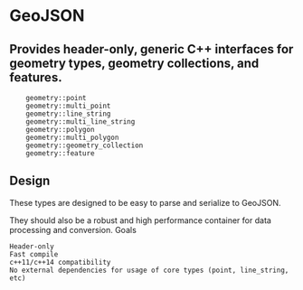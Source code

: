 # GeoJSON
## Provides header-only, generic C++ interfaces for geometry types, geometry collections, and features.

        geometry::point
        geometry::multi_point
        geometry::line_string
        geometry::multi_line_string
        geometry::polygon
        geometry::multi_polygon
        geometry::geometry_collection
        geometry::feature

## Design

These types are designed to be easy to parse and serialize to GeoJSON.

They should also be a robust and high performance container for data processing and conversion.
Goals

    Header-only
    Fast compile
    c++11/c++14 compatibility
    No external dependencies for usage of core types (point, line_string, etc)
